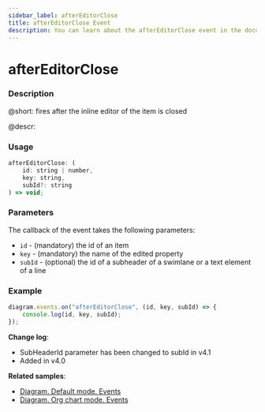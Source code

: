 ```yaml
---
sidebar_label: afterEditorClose
title: afterEditorClose Event
description: You can learn about the afterEditorClose event in the documentation of the DHTMLX JavaScript Diagram library. Browse developer guides and API reference, try out code examples and live demos, and download a free 30-day evaluation version of DHTMLX Diagram.
---
```


# afterEditorClose

### Description

@short: fires after the inline editor of the item is closed

@descr:

### Usage

~~~js
afterEditorClose: (
    id: string | number, 
    key: string, 
    subId?: string
) => void;
~~~

### Parameters

The callback of the event takes the following parameters:

- `id` - (mandatory) the id of an item
- `key` - (mandatory) the name of the edited property
- `subId` - (optional) the id of a subheader of a swimlane or a text element of a line

### Example

~~~js
diagram.events.on("afterEditorClose", (id, key, subId) => {
    console.log(id, key, subId);
});
~~~

**Change log**: 
- SubHeaderId parameter has been changed to subId in v4.1
- Added in v4.0

**Related samples**:
- [Diagram. Default mode. Events](https://snippet.dhtmlx.com/7h2hgb3g)
- [Diagram. Org chart mode. Events](https://snippet.dhtmlx.com/l38pct7c)